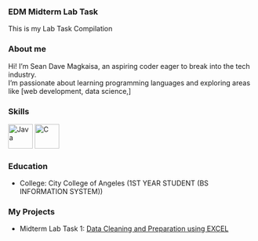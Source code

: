 ### EDM Midterm Lab Task
This is my Lab Task Compilation
### About me
Hi! I’m Sean Dave Magkaisa, an aspiring coder eager to break into the tech industry.  
I’m passionate about learning programming languages and exploring areas like [web development, data science,]
### Skills
<img src="https://cdn.jsdelivr.net/gh/devicons/devicon/icons/java/java-original.svg" alt="Java" width="50" height="50"/> <img src="https://cdn.jsdelivr.net/gh/devicons/devicon/icons/c/c-original.svg" alt="C" width="50" height="50"/>
### Education
- College: City College of Angeles (1ST YEAR STUDENT (BS INFORMATION SYSTEM))

### My Projects
 - Midterm Lab Task 1: [Data Cleaning and Preparation using EXCEL](https://github.com/sengutts/EDM--Midterm-Lab-Task/tree/main/EDM%20%20Midterm%20Task%201)
